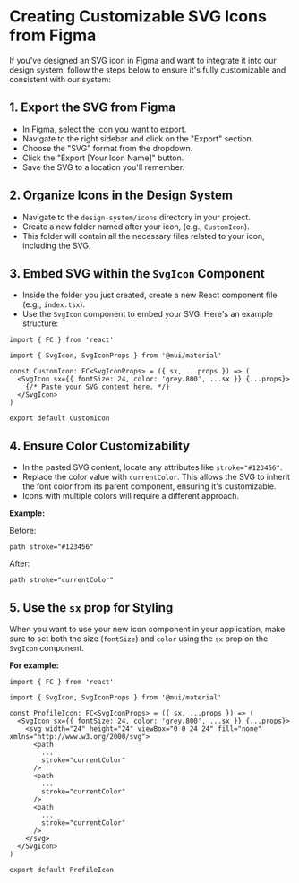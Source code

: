 # Creating Customizable SVG Icons from Figma

If you've designed an SVG icon in Figma and want to integrate it into our design system, follow the steps below to ensure it's fully customizable and consistent with our system:

## 1. Export the SVG from Figma

- In Figma, select the icon you want to export.
- Navigate to the right sidebar and click on the "Export" section.
- Choose the "SVG" format from the dropdown.
- Click the "Export [Your Icon Name]" button.
- Save the SVG to a location you'll remember.

## 2. Organize Icons in the Design System

- Navigate to the `design-system/icons` directory in your project.
- Create a new folder named after your icon, (e.g., `CustomIcon`).
- This folder will contain all the necessary files related to your icon, including the SVG.

## 3. Embed SVG within the `SvgIcon` Component

- Inside the folder you just created, create a new React component file (e.g., `index.tsx`).
- Use the `SvgIcon` component to embed your SVG. Here's an example structure:

```tsx
import { FC } from 'react'

import { SvgIcon, SvgIconProps } from '@mui/material'

const CustomIcon: FC<SvgIconProps> = ({ sx, ...props }) => (
  <SvgIcon sx={{ fontSize: 24, color: 'grey.800', ...sx }} {...props}>
    {/* Paste your SVG content here. */}
  </SvgIcon>
)

export default CustomIcon
```

## 4. Ensure Color Customizability

- In the pasted SVG content, locate any attributes like `stroke="#123456"`.
- Replace the color value with `currentColor`. This allows the SVG to inherit the font color from its parent component, ensuring it's customizable.
- Icons with multiple colors will require a different approach.

**Example:**

Before:

```tsx
path stroke="#123456"
```

After:

```tsx
path stroke="currentColor"
```

## 5. Use the `sx` prop for Styling

When you want to use your new icon component in your application, make sure to set both the size (`fontSize`) and `color` using the `sx` prop on the `SvgIcon` component.

**For example:**

```tsx
import { FC } from 'react'

import { SvgIcon, SvgIconProps } from '@mui/material'

const ProfileIcon: FC<SvgIconProps> = ({ sx, ...props }) => (
  <SvgIcon sx={{ fontSize: 24, color: 'grey.800', ...sx }} {...props}>
    <svg width="24" height="24" viewBox="0 0 24 24" fill="none" xmlns="http://www.w3.org/2000/svg">
      <path
        ...
        stroke="currentColor"
      />
      <path
        ...
        stroke="currentColor"
      />
      <path
        ...
        stroke="currentColor"
      />
    </svg>
  </SvgIcon>
)

export default ProfileIcon
```

